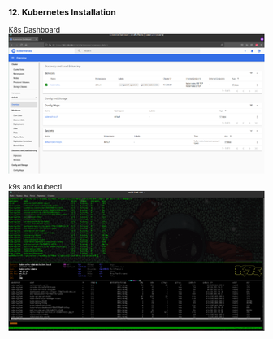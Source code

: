 ### 12. Kubernetes Installation

K8s Dashboard
![k8s-dashboard](k8s-dashboard.png)

k9s and kubectl
![k9s](k9s.png)
